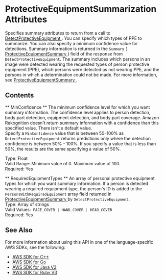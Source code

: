 # ProtectiveEquipmentSummarizationAttributes<a name="API_ProtectiveEquipmentSummarizationAttributes"></a>

Specifies summary attributes to return from a call to [ DetectProtectiveEquipment ](API_DetectProtectiveEquipment.md)\. You can specify which types of PPE to summarize\. You can also specify a minimum confidence value for detections\. Summary information is returned in the `Summary` \([ ProtectiveEquipmentSummary ](API_ProtectiveEquipmentSummary.md)\) field of the response from `DetectProtectiveEquipment`\. The summary includes which persons in an image were detected wearing the requested types of person protective equipment \(PPE\), which persons were detected as not wearing PPE, and the persons in which a determination could not be made\. For more information, see [ ProtectiveEquipmentSummary ](API_ProtectiveEquipmentSummary.md)\.

## Contents<a name="API_ProtectiveEquipmentSummarizationAttributes_Contents"></a>

 ** MinConfidence **   <a name="rekognition-Type-ProtectiveEquipmentSummarizationAttributes-MinConfidence"></a>
The minimum confidence level for which you want summary information\. The confidence level applies to person detection, body part detection, equipment detection, and body part coverage\. Amazon Rekognition doesn't return summary information with a confidence than this specified value\. There isn't a default value\.  
Specify a `MinConfidence` value that is between 50\-100% as `DetectProtectiveEquipment` returns predictions only where the detection confidence is between 50% \- 100%\. If you specify a value that is less than 50%, the results are the same specifying a value of 50%\.  
   
Type: Float  
Valid Range: Minimum value of 0\. Maximum value of 100\.  
Required: Yes

 ** RequiredEquipmentTypes **   <a name="rekognition-Type-ProtectiveEquipmentSummarizationAttributes-RequiredEquipmentTypes"></a>
An array of personal protective equipment types for which you want summary information\. If a person is detected wearing a required requipment type, the person's ID is added to the `PersonsWithRequiredEquipment` array field returned in [ ProtectiveEquipmentSummary ](API_ProtectiveEquipmentSummary.md) by `DetectProtectiveEquipment`\.   
Type: Array of strings  
Valid Values:` FACE_COVER | HAND_COVER | HEAD_COVER`   
Required: Yes

## See Also<a name="API_ProtectiveEquipmentSummarizationAttributes_SeeAlso"></a>

For more information about using this API in one of the language\-specific AWS SDKs, see the following:
+  [ AWS SDK for C\+\+](https://docs.aws.amazon.com/goto/SdkForCpp/rekognition-2016-06-27/ProtectiveEquipmentSummarizationAttributes) 
+  [ AWS SDK for Go](https://docs.aws.amazon.com/goto/SdkForGoV1/rekognition-2016-06-27/ProtectiveEquipmentSummarizationAttributes) 
+  [ AWS SDK for Java V2](https://docs.aws.amazon.com/goto/SdkForJavaV2/rekognition-2016-06-27/ProtectiveEquipmentSummarizationAttributes) 
+  [ AWS SDK for Ruby V3](https://docs.aws.amazon.com/goto/SdkForRubyV3/rekognition-2016-06-27/ProtectiveEquipmentSummarizationAttributes) 